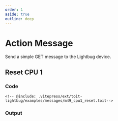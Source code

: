 ```yaml
---
order: 1
aside: true
outline: deep
---
```


<script setup>
import ToitGithubCode from '../../../../../components/ToitGithubCode.vue';
</script>

# Action Message

Send a simple GET message to the Lightbug device.

## Reset CPU 1

### Code

<ToitGithubCode path="examples/messages/m49_cpu1_reset.toit">

```toit
<!-- @include: .vitepress/ext/toit-lightbug/examples/messages/m49_cpu1_reset.toit-->
```

</ToitGithubCode>

### Output
